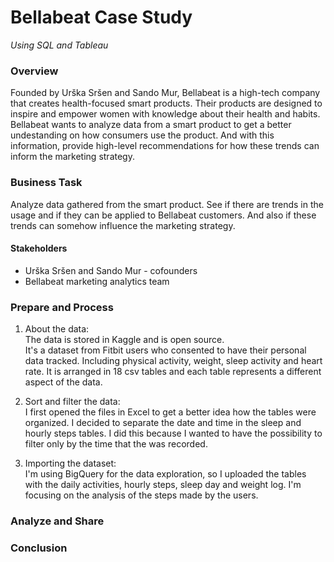 # Bellabeat Case Study
*Using SQL and Tableau*


### Overview

Founded by Urška Sršen and Sando Mur, Bellabeat is a high-tech company that creates health-focused smart products. Their products are designed to inspire and empower women with knowledge about their health and habits. Bellabeat wants to analyze data from a smart product to get a better undestanding on how consumers use the product. And with this information, provide high-level recommendations for how these trends can inform the marketing strategy.


### Business Task

Analyze data gathered from the smart product. See if there are trends in the usage and if they can be applied to Bellabeat customers. And also if these trends can somehow influence the marketing strategy.

#### Stakeholders
* Urška Sršen and Sando Mur - cofounders
* Bellabeat marketing analytics team



### Prepare and Process

1. About the data:  
The data is stored in Kaggle and is open source.   
It's a dataset from Fitbit users who consented to have their personal data tracked. Including physical activity, weight, sleep activity and heart rate. It is arranged in 18 csv tables and each table represents a different aspect of the data.

2. Sort and filter the data:  
I first opened the files in  Excel to get a better idea how the tables were organized. I decided to separate the date and time in the sleep and hourly steps tables. I did this because I wanted to have the possibility to filter only by the time that the was recorded.

3. Importing the dataset:  
I'm using BigQuery for the data exploration, so I uploaded the tables with the daily activities, hourly steps, sleep day and weight log. I'm focusing on the analysis of the steps made by the users.





### Analyze and Share
### Conclusion
